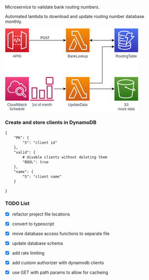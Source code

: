 Microservice to validate bank routing numbers.

Automated lambda to download and update routing number database monthly.

![diagram](./images/diagram.png)


### Create and store clients in DynamoDB

```
{
    "PK": {
        "S": "client id"
    },
    "valid": {
        # disable clients without deleting them
        "BOOL": true
    },
    "name": {
        "S": "client name"
    }

}
```


### TODO List
- [x] refactor project file locations
- [x] convert to typescript
- [x] move database access functions to separate file
- [x] update database schema
- [x] add rate limiting
- [x] add custom authorizer with dynamodb clients
- [x] use GET with path params to allow for cacheing


